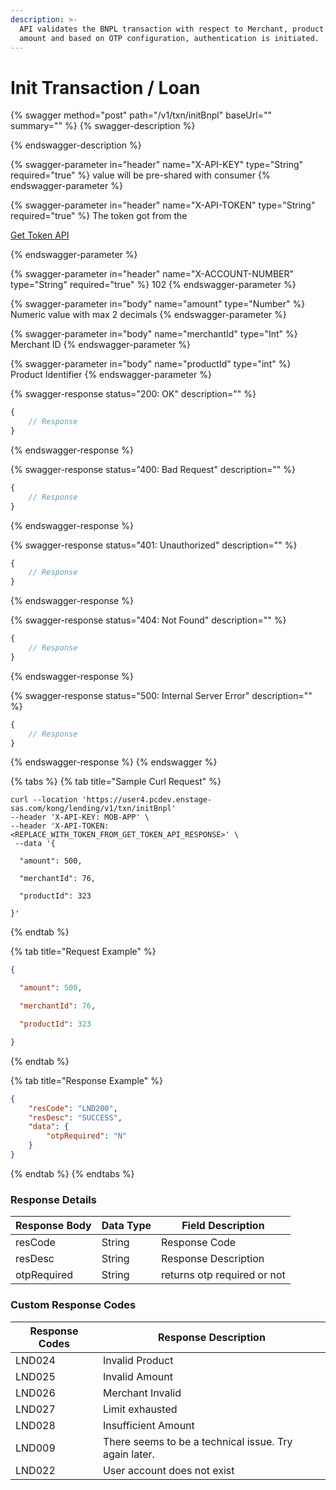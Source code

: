```yaml
---
description: >-
  API validates the BNPL transaction with respect to Merchant, product and
  amount and based on OTP configuration, authentication is initiated.
---
```


# Init Transaction  / Loan

{% swagger method="post" path="/v1/txn/initBnpl" baseUrl="<domain>" summary="" %}
{% swagger-description %}

{% endswagger-description %}

{% swagger-parameter in="header" name="X-API-KEY" type="String" required="true" %}
value will be pre-shared with consumer
{% endswagger-parameter %}

{% swagger-parameter in="header" name="X-API-TOKEN" type="String" required="true" %}
The token got from the 

[Get Token API](../../../market-place/api-specification/version-1/get-token-api.md)


{% endswagger-parameter %}

{% swagger-parameter in="header" name="X-ACCOUNT-NUMBER" type="String" required="true" %}
102
{% endswagger-parameter %}

{% swagger-parameter in="body" name="amount" type="Number" %}
Numeric value with max 2 decimals
{% endswagger-parameter %}

{% swagger-parameter in="body" name="merchantId" type="Int" %}
Merchant ID
{% endswagger-parameter %}

{% swagger-parameter in="body" name="productId" type="int" %}
Product Identifier
{% endswagger-parameter %}

{% swagger-response status="200: OK" description="" %}
```javascript
{
    // Response
}
```
{% endswagger-response %}

{% swagger-response status="400: Bad Request" description="" %}
```javascript
{
    // Response
}
```
{% endswagger-response %}

{% swagger-response status="401: Unauthorized" description="" %}
```javascript
{
    // Response
}
```
{% endswagger-response %}

{% swagger-response status="404: Not Found" description="" %}
```javascript
{
    // Response
}
```
{% endswagger-response %}

{% swagger-response status="500: Internal Server Error" description="" %}
```javascript
{
    // Response
}
```
{% endswagger-response %}
{% endswagger %}

{% tabs %}
{% tab title="Sample Curl Request" %}
```
curl --location 'https://user4.pcdev.enstage-sas.com/kong/lending/v1/txn/initBnpl' 
--header 'X-API-KEY: MOB-APP' \
--header 'X-API-TOKEN: <REPLACE_WITH_TOKEN_FROM_GET_TOKEN_API_RESPONSE>' \
 --data '{

  "amount": 500,

  "merchantId": 76,

  "productId": 323

}'
```
{% endtab %}

{% tab title="Request Example" %}
```json
{

  "amount": 500,

  "merchantId": 76,

  "productId": 323

}
```
{% endtab %}

{% tab title="Response Example" %}
```json
{
    "resCode": "LND200",
    "resDesc": "SUCCESS",
    "data": {
        "otpRequired": "N"
    }
}
```
{% endtab %}
{% endtabs %}

### Response Details

| Response Body | Data Type | Field Description            |
| ------------- | --------- | ---------------------------- |
| resCode       | String    | Response Code                |
| resDesc       | String    | Response Description         |
| otpRequired   | String    | returns otp required or not  |

### Custom Response Codes

| Response Codes | Response Description                                  |
| -------------- | ----------------------------------------------------- |
| LND024         | Invalid Product                                       |
| LND025         | Invalid Amount                                        |
| LND026         | Merchant Invalid                                      |
| LND027         | Limit exhausted                                       |
| LND028         | Insufficient Amount                                   |
| LND009         | There seems to be a technical issue. Try again later. |
| LND022         | User account does not exist                           |
